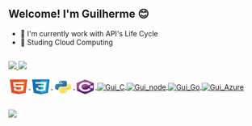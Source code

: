 ## Welcome! I'm Guilherme 😊

 - 🏢 I'm currently work with API's Life Cycle
 - 📖 Studing Cloud Computing
 
 ##

<div>
  <a href="https://github.com/guilhermefassis">
  <img height="160em" src="https://github-readme-stats-git-masterrstaa-rickstaa.vercel.app/api?username=guilhermefassis&show_icons=true&theme=dracula&include_all_commits=true&count_private=true"/>
  <img height="160em" src="https://github-readme-stats-git-masterrstaa-rickstaa.vercel.app/api/top-langs/?username=guilhermefassis&layout=compact&langs_count=7&theme=dracula"/>
</div>
<div style="display: inline_block"><br>
  <img align="center" alt="Gui-HTML" height="30" width="40" src="https://raw.githubusercontent.com/devicons/devicon/master/icons/html5/html5-original.svg">
  <img align="center" alt="Gi-CSS" height="30" width="40" src="https://raw.githubusercontent.com/devicons/devicon/master/icons/css3/css3-original.svg">
  <img align="center" alt="Gui-Python" height="30" width="40" src="https://raw.githubusercontent.com/devicons/devicon/master/icons/python/python-original.svg">
  <img align="center" alt="Gui-Csharp" height="30" width="40" src="https://raw.githubusercontent.com/devicons/devicon/master/icons/csharp/csharp-original.svg">
  <img align="center" alt="Gui_C" height="30" width="40" src="https://cdn.jsdelivr.net/gh/devicons/devicon/icons/c/c-original.svg" />
  <img align="center" alt="Gui_node" height="30" width="40" src="https://cdn.jsdelivr.net/gh/devicons/devicon/icons/nodejs/nodejs-original.svg" />
  <img align="center" alt="Gui_Go" height="30" width="40" src="https://cdn.jsdelivr.net/gh/devicons/devicon/icons/go/go-original-wordmark.svg" />
  <img align="center" alt="Gui_Azure" height="30" width="40" src="https://cdn.jsdelivr.net/gh/devicons/devicon/icons/azure/azure-original.svg" />
          
</div>
  
 ##
  
<div>
    <a href="https://www.linkedin.com/in/guilherme-de-assis-a62041198/" target="_blank"><img src="https://img.shields.io/badge/-LinkedIn-%230077B5?style=for-the-badge&logo=linkedin&logoColor=white" target="_blank"></a> 
</div>
